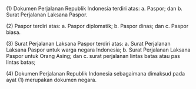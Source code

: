 (1) Dokumen Perjalanan Republik Indonesia terdiri atas:
    a. Paspor; dan
    b. Surat Perjalanan Laksana Paspor.

(2) Paspor terdiri atas:
    a. Paspor diplomatik;
    b. Paspor dinas; dan
    c. Paspor biasa.

(3) Surat Perjalanan Laksana Paspor terdiri atas:
    a. Surat Perjalanan Laksana Paspor untuk warga negara Indonesia;
    b. Surat Perjalanan Laksana Paspor untuk Orang Asing; dan
    c. surat perjalanan lintas batas atau pas lintas batas;
    
(4) Dokumen Perjalanan Republik Indonesia sebagaimana dimaksud pada ayat (1) merupakan dokumen negara.